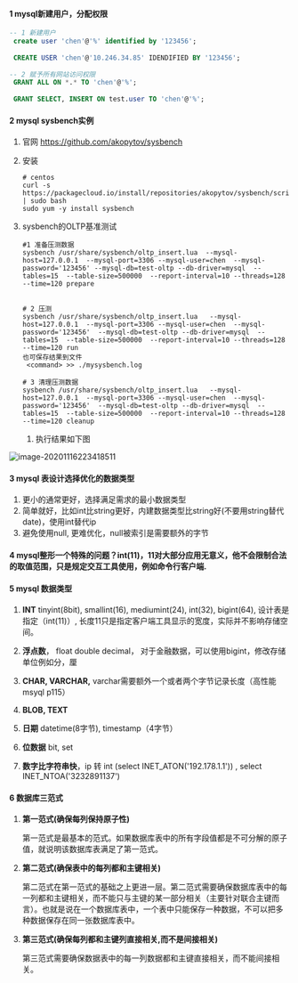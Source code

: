 #### 1 mysql新建用户，分配权限

```sql
-- 1 新建用户
 create user 'chen'@'%' identified by '123456';
 
 CREATE USER 'chen'@'10.246.34.85' IDENDIFIED BY '123456';
 
-- 2 赋予所有网站访问权限
 GRANT ALL ON *.* TO 'chen'@'%';
 
 GRANT SELECT, INSERT ON test.user TO 'chen'@'%';

```



#### 2 mysql sysbench实例

1. 官网 https://github.com/akopytov/sysbench

2. 安装

   ```shell
   # centos
   curl -s https://packagecloud.io/install/repositories/akopytov/sysbench/script.rpm.sh | sudo bash
   sudo yum -y install sysbench
   ```



3. sysbench的OLTP基准测试

   ```shell
   #1 准备压测数据
   sysbench /usr/share/sysbench/oltp_insert.lua  --mysql-host=127.0.0.1  --mysql-port=3306 --mysql-user=chen  --mysql-password='123456' --mysql-db=test-oltp --db-driver=mysql  --tables=15  --table-size=500000  --report-interval=10 --threads=128   --time=120 prepare
   
   
   # 2 压测
   sysbench /usr/share/sysbench/oltp_insert.lua   --mysql-host=127.0.0.1  --mysql-port=3306 --mysql-user=chen  --mysql-password='123456'  --mysql-db=test-oltp --db-driver=mysql  --tables=15  --table-size=500000  --report-interval=10 --threads=128   --time=120 run
   也可保存结果到文件
    <command> >> ./mysysbench.log
    
   # 3 清理压测数据
   sysbench /usr/share/sysbench/oltp_insert.lua   --mysql-host=127.0.0.1  --mysql-port=3306 --mysql-user=chen  --mysql-password='123456'  --mysql-db=test-oltp --db-driver=mysql  --tables=15  --table-size=500000  --report-interval=10 --threads=128   --time=120 cleanup
   
   ```

   1. 执行结果如下图

![image-20201116223418511](E:\github\go-offer\images\image-20201116223418511.png)





#### 3 mysql 表设计选择优化的数据类型

1. 更小的通常更好，选择满足需求的最小数据类型
2. 简单就好，比如int比string更好，内建数据类型比string好(不要用string替代date)，使用int替代ip
3. 避免使用null, 更难优化，null被索引是需要额外的字节



#### 4 mysql整形一个特殊的问题？int(11)，11对大部分应用无意义，他不会限制合法的取值范围，只是规定交互工具使用，例如命令行客户端.



#### 5 mysql 数据类型

1. **INT** tinyint(8bit), smallint(16), mediumint(24), int(32), bigint(64), 设计表是指定（int(11)）, 长度11只是指定客户端工具显示的宽度，实际并不影响存储空间。

2. **浮点数**， float double decimal， 对于金融数据，可以使用bigint，修改存储单位例如分，厘
3. **CHAR, VARCHAR,** varchar需要额外一个或者两个字节记录长度（高性能msyql p115）
4. **BLOB, TEXT**
5. **日期** datetime(8字节), timestamp（4字节）
6. **位数据** bit, set
7. **数字比字符串快**，ip 转 int (select INET_ATON('192.178.1.1')) , select INET_NTOA('3232891137')



#### 6 数据库三范式

1.  **第一范式(确保每列保持原子性)** 

    第一范式是最基本的范式。如果数据库表中的所有字段值都是不可分解的原子值，就说明该数据库表满足了第一范式。 

2.  **第二范式(确保表中的每列都和主键相关)** 

    第二范式在第一范式的基础之上更进一层。第二范式需要确保数据库表中的每一列都和主键相关，而不能只与主键的某一部分相关（主要针对联合主键而言）。也就是说在一个数据库表中，一个表中只能保存一种数据，不可以把多种数据保存在同一张数据库表中。 

3.  **第三范式(确保每列都和主键列直接相关,而不是间接相关)** 

    第三范式需要确保数据表中的每一列数据都和主键直接相关，而不能间接相关。 



